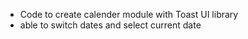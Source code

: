 - Code to create calender module with Toast UI library
- able to switch dates and select current date
